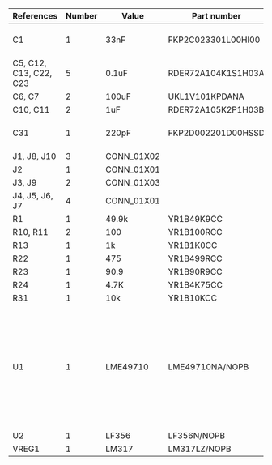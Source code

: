 | References             | Number | Value      | Part number        | Note                                                   |
| ---------------------- | ------ | ---------- | ------------------ | ------------------------------------------------------ |
| C1                     | 1      | 33nF       | FKP2C023301L00HI00 | use metal film                                         |
| C5, C12, C13, C22, C23 | 5      | 0.1uF      | RDER72A104K1S1H03A |                                                        |
| C6, C7                 | 2      | 100uF      | UKL1V101KPDANA     |                                                        |
| C10, C11               | 2      | 1uF        | RDER72A105K2P1H03B |                                                        |
| C31                    | 1      | 220pF      | FKP2D002201D00HSSD | use metal film                                         |
| J1, J8, J10            | 3      | CONN_01X02 |                    |                                                        |
| J2                     | 1      | CONN_01X01 |                    |                                                        |
| J3, J9                 | 2      | CONN_01X03 |                    |                                                        |
| J4, J5, J6, J7         | 4      | CONN_01X01 |                    |                                                        |
| R1                     | 1      | 49.9k      | YR1B49K9CC         |                                                        |
| R10, R11               | 2      | 100        | YR1B100RCC         |                                                        |
| R13                    | 1      | 1k         | YR1B1K0CC          |                                                        |
| R22                    | 1      | 475        | YR1B499RCC         |                                                        |
| R23                    | 1      | 90.9       | YR1B90R9CC         |                                                        |
| R24                    | 1      | 4.7K       | YR1B4K75CC         |                                                        |
| R31                    | 1      | 10k        | YR1B10KCC          |                                                        |
| U1                     | 1      | LME49710   | LME49710NA/NOPB    | this part is end-of-life, order extra if you need more |
| U2                     | 1      | LF356      | LF356N/NOPB        |                                                        |
| VREG1                  | 1      | LM317      | LM317LZ/NOPB       |                                                        |
